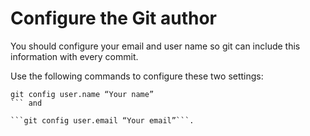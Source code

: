 # Configure the Git author

You should configure your email and user name so git can include this information with every commit.

Use the following commands to configure these two settings:

```
git config user.name “Your name”
``` and

```git config user.email “Your email”```.